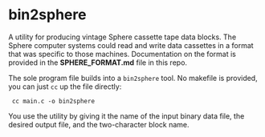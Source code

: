 # bin2sphere

A utility for producing vintage Sphere cassette tape data blocks. The Sphere computer systems could read and write data cassettes in a format that was specific to those machines. Documentation on the format is provided in the **SPHERE_FORMAT.md** file in this repo. 

The sole program file builds into a `bin2sphere` tool. No makefile is provided, you can just `cc` up the file directly:

     cc main.c -o bin2sphere

You use the utility by giving it the name of the input binary data file, the desired output file, and the two-character block name. 

